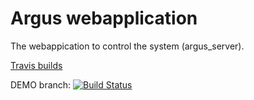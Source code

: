 # Argus webapplication

The webappication to control the system (argus_server).

[Travis builds](https://www.travis-ci.org/ArPIHomeSecurity/arpi_webapplication)

DEMO branch: [![Build Status](https://www.travis-ci.org/ArPIHomeSecurity/arpi_webapplication.svg?branch=demo)](https://www.travis-ci.org/ArPIHomeSecurity/arpi_webapplication)
